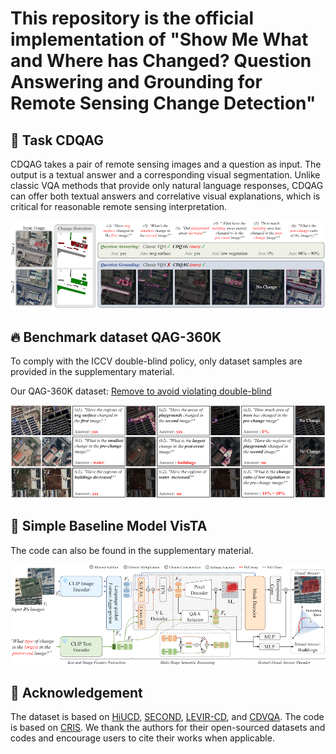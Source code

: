 # This repository is the official implementation of "Show Me What and Where has Changed? Question Answering and Grounding for Remote Sensing Change Detection"

## 👋 Task CDQAG
CDQAG takes a pair of remote sensing images and a question as input. The output is a textual answer and a corresponding visual segmentation. Unlike classic VQA methods that provide only natural language responses, CDQAG can offer both textual answers and correlative visual explanations, which is critical for reasonable remote sensing interpretation.
<p align="center">
    <img src="fig/CDQAG.png">
</p>

## 🔥 Benchmark dataset QAG-360K
To comply with the ICCV double-blind policy, only dataset samples are provided in the supplementary material.

Our QAG-360K dataset: [Remove to avoid violating double-blind]()

<p align="middle">
    <img src="fig/QAG360K.png">
</p>

## 🌟 Simple Baseline Model VisTA
The code can also be found in the supplementary material.
<p align="middle">
  <img src="fig/VisTA.png">
</p>

## 🙏 Acknowledgement
The dataset is based on [HiUCD](https://github.com/Daisy-7/Hi-UCD-S), [SECOND](https://captain-whu.github.io/SCD/), [LEVIR-CD](https://chenhao.in/LEVIR/), and [CDVQA](https://github.com/YZHJessica/CDVQA).
The code is based on [CRIS](https://github.com/DerrickWang005/CRIS.pytorch). We thank the authors for their open-sourced datasets and codes and encourage users to cite their works when applicable.